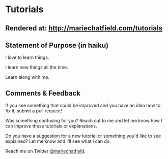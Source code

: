 # Tutorials

## Rendered at: http://mariechatfield.com/tutorials

## Statement of Purpose (in haiku)

I love to learn things.

I learn new things all the time.

Learn along with me.

## Comments & Feedback

If you see something that could be improved and you have an idea how to fix it, submit a pull request!

Was something confusing for you? Reach out to me and let me know how I can improve these tutorials or explanations.

Do you have a suggestion for a new tutorial or something you'd like to see explained? Let me know and I'll see what I can do.

Reach me on Twitter [@mariechatfield](https://twitter.com/mariechatfield).